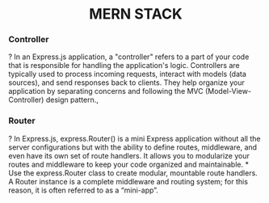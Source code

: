 <h1 align="center"> MERN STACK </h1>
<h3> Controller </h3>
<span>? In an Express.js application, a "controller" refers to a part of your code that is responsible for handling the application's logic. Controllers are typically used to process incoming requests, interact with models (data sources), and send responses back to clients. They help organize your application by separating concerns and following the MVC (Model-View-Controller) design pattern.,</span>

<h3>Router </h3>
<span>? In Express.js, express.Router() is a mini Express application without all the server configurations but with the ability to define routes, middleware, and even have its own set of route handlers. It allows you to modularize your routes and middleware to keep your code organized and maintainable.
* <https://expressjs.com/en/guide/routing.html>
 Use the express.Router class to create modular, mountable route handlers. A Router instance is a complete middleware and routing system; for this reason, it is often referred to as a “mini-app”.
</span>
